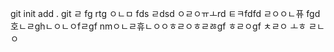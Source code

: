 git init add . git 
ㄹ
fg
rtg
ㅇㄴㅁ
fds
ㄹdsd
ㅇㄹㅇㅠㅗrd
ㅌㅋfdfd
ㄹㅇㅇㄴ퓨
fgd호ㄴㄹghㄴㅇㄴㅇfㄹgf
nmㅇㄴㄹ휴ㄴㅇㅇㅎㄹㅇㅎㄹㅀgf
ㅎㄹㅇgf
ㅊㄹㅇ
ㅗㅎ
ㄹㄴㅇ
